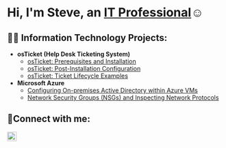<h1>Hi, I'm Steve, an <a href="https://linkedin.com/in/steve-mercier-a1b5ba299">IT Professional</a>☺</h1>

<h2>👨‍💻 Information Technology Projects:</h2>

- <b>osTicket (Help Desk Ticketing System)</b>
  - [osTicket: Prerequisites and Installation](https://github.com/stevemercier/osticket-prereqs)
  - [osTicket: Post-Installation Configuration](https://github.com/stevemercier/post-install-config)
  - [osTicket: Ticket Lifecycle Examples](https://github.com/stevemercier/ticket-lifecycle)
- <b>Microsoft Azure</b>
  - [Configuring On-premises Active Directory within Azure VMs](https://github.com/stevemercier/configure-ad)
  - [Network Security Groups (NSGs) and Inspecting Network Protocols](https://github.com/stevemercier/azure-network-protocols)

<h2>🤳Connect with me:</h2>

[<img align="left" alt="Steve | LinkedIn" width="22px" src="https://cdn.jsdelivr.net/npm/simple-icons@v3/icons/linkedin.svg" />][linkedin]

[linkedin]: https://linkedin.com/in/steve-mercier-a1b5ba299
